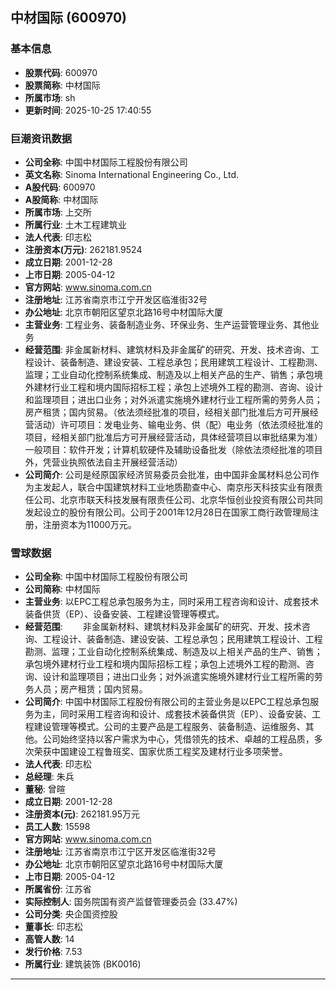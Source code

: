## 中材国际 (600970)

### 基本信息

- **股票代码**: 600970
- **股票简称**: 中材国际
- **所属市场**: sh
- **更新时间**: 2025-10-25 17:40:55

### 巨潮资讯数据

- **公司全称**: 中国中材国际工程股份有限公司
- **英文名称**: Sinoma International Engineering Co., Ltd.
- **A股代码**: 600970
- **A股简称**: 中材国际
- **所属市场**: 上交所
- **所属行业**: 土木工程建筑业
- **法人代表**: 印志松
- **注册资本(万元)**: 262181.9524
- **成立日期**: 2001-12-28
- **上市日期**: 2005-04-12
- **官方网站**: www.sinoma.com.cn
- **注册地址**: 江苏省南京市江宁开发区临淮街32号
- **办公地址**: 北京市朝阳区望京北路16号中材国际大厦
- **主营业务**: 工程业务、装备制造业务、环保业务、生产运营管理业务、其他业务
- **经营范围**: 非金属新材料、建筑材料及非金属矿的研究、开发、技术咨询、工程设计、装备制造、建设安装、工程总承包；民用建筑工程设计、工程勘测、监理；工业自动化控制系统集成、制造及以上相关产品的生产、销售；承包境外建材行业工程和境内国际招标工程；承包上述境外工程的勘测、咨询、设计和监理项目；进出口业务；对外派遣实施境外建材行业工程所需的劳务人员；房产租赁；国内贸易。（依法须经批准的项目，经相关部门批准后方可开展经营活动）许可项目：发电业务、输电业务、供（配）电业务（依法须经批准的项目，经相关部门批准后方可开展经营活动，具体经营项目以审批结果为准）一般项目：软件开发；计算机软硬件及辅助设备批发（除依法须经批准的项目外，凭营业执照依法自主开展经营活动）
- **公司简介**: 公司是经原国家经济贸易委员会批准，由中国非金属材料总公司作为主发起人，联合中国建筑材料工业地质勘查中心、南京彤天科技实业有限责任公司、北京市联天科技发展有限责任公司、北京华恒创业投资有限公司共同发起设立的股份有限公司。公司于2001年12月28日在国家工商行政管理局注册，注册资本为11000万元。

### 雪球数据

- **公司全称**: 中国中材国际工程股份有限公司
- **公司简称**: 中材国际
- **主营业务**: 以EPC工程总承包服务为主，同时采用工程咨询和设计、成套技术装备供货（EP）、设备安装、工程建设管理等模式。
- **经营范围**: 　　非金属新材料、建筑材料及非金属矿的研究、开发、技术咨询、工程设计、装备制造、建设安装、工程总承包；民用建筑工程设计、工程勘测、监理；工业自动化控制系统集成、制造及以上相关产品的生产、销售；承包境外建材行业工程和境内国际招标工程；承包上述境外工程的勘测、咨询、设计和监理项目；进出口业务；对外派遣实施境外建材行业工程所需的劳务人员；房产租赁；国内贸易。
- **公司简介**: 中国中材国际工程股份有限公司的主营业务是以EPC工程总承包服务为主，同时采用工程咨询和设计、成套技术装备供货（EP）、设备安装、工程建设管理等模式。公司的主要产品是工程服务、装备制造、运维服务、其他。公司始终坚持以客户需求为中心，凭借领先的技术、卓越的工程品质，多次荣获中国建设工程鲁班奖、国家优质工程奖及建材行业多项荣誉。
- **法人代表**: 印志松
- **总经理**: 朱兵
- **董秘**: 曾暄
- **成立日期**: 2001-12-28
- **注册资本(元)**: 262181.95万元
- **员工人数**: 15598
- **官方网站**: www.sinoma.com.cn
- **注册地址**: 江苏省南京市江宁区开发区临淮街32号
- **办公地址**: 北京市朝阳区望京北路16号中材国际大厦
- **上市日期**: 2005-04-12
- **所属省份**: 江苏省
- **实际控制人**: 国务院国有资产监督管理委员会 (33.47%)
- **公司分类**: 央企国资控股
- **董事长**: 印志松
- **高管人数**: 14
- **发行价格**: 7.53
- **所属行业**: 建筑装饰 (BK0016)

---